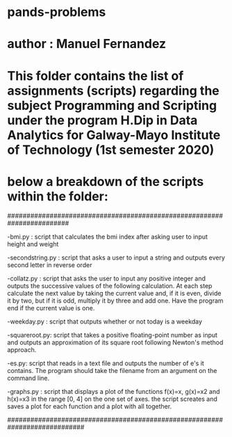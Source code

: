 # pands-problems
# author :  Manuel Fernandez
# This folder contains the list of assignments (scripts) regarding the subject Programming and Scripting under the program H.Dip in Data Analytics for Galway-Mayo Institute of Technology (1st semester 2020)
# below a breakdown of the scripts within the folder:

########################################################################

-bmi.py : script that calculates the bmi index after asking user to input height and weight

-secondstring.py : script that asks a user to input a string and outputs every second letter in reverse order

-collatz.py : script that asks the user to input any positive integer and outputs the successive values of the following calculation. At each step calculate the next value by taking the current value and, if it is even, divide it by two, but if it is odd, multiply it by three and add one. Have the program end if the current value is one.

-weekday.py : script that outputs whether or not today is a weekday

-squareroot.py: script that takes a positive floating-point number as input and outputs an approximation of its square root following Newton's method approach.

-es.py: script that reads in a text file and outputs the number of e's it contains. The program should take the filename from an argument on the command line.

-graphs.py : script that displays a plot of the functions f(x)=x, g(x)=x2 and h(x)=x3 in the range [0, 4] on the one set of axes. the script screates and saves a plot for each function and a plot with all together.

############################################################################